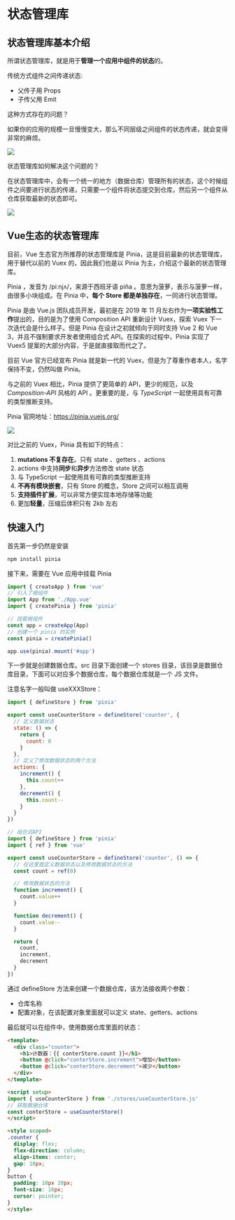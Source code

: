 # 状态管理库

## 状态管理库基本介绍

所谓状态管理库，就是用于**管理一个应用中组件的状态**的。

传统方式组件之间传递状态:

- 父传子用 Props
- 子传父用 Emit

这种方式存在的问题？

如果你的应用的规模一旦慢慢变大，那么不同层级之间组件的状态传递，就会变得非常的麻烦。

![](https://xiejie-typora.oss-cn-chengdu.aliyuncs.com/2024-04-17-000956.jpg)

状态管理库如何解决这个问题的？

在状态管理库中，会有一个统一的地方（数据仓库）管理所有的状态，这个时候组件之间要进行状态的传递，只需要一个组件将状态提交到仓库，然后另一个组件从仓库获取最新的状态即可。

![](https://xiejie-typora.oss-cn-chengdu.aliyuncs.com/2024-04-17-001919.jpg)

## Vue生态的状态管理库

目前，Vue 生态官方所推荐的状态管理库是 Pinia，这是目前最新的状态管理库，用于替代以前的 Vuex 的，因此我们也是以 Pinia 为主，介绍这个最新的状态管理库。

Pinia ，发音为 /piːnjʌ/，来源于西班牙语 piña 。意思为菠萝，表示与菠萝一样，由很多小块组成。在 Pinia 中，**每个 Store 都是单独存在**，一同进行状态管理。

Pinia 是由 Vue.js 团队成员开发，最初是在 2019 年 11 月左右作为**一项实验性工作**提出的，目的是为了使用 Composition API 重新设计 Vuex，探索 Vuex 下一次迭代会是什么样子。但是 Pinia 在设计之初就倾向于同时支持 Vue 2 和 Vue 3，并且不强制要求开发者使用组合式 API。在探索的过程中，Pinia 实现了 Vuex5 提案的大部分内容，于是就直接取而代之了。

目前 Vue 官方已经宣布 Pinia 就是新一代的 Vuex，但是为了尊重作者本人，名字保持不变，仍然叫做 Pinia。

与之前的 Vuex 相比，Pinia 提供了更简单的 API，更少的规范，以及 *Composition-API* 风格的 API 。更重要的是，与 *TypeScript* 一起使用具有可靠的类型推断支持。

Pinia 官网地址：https://pinia.vuejs.org/

![](https://xiejie-typora.oss-cn-chengdu.aliyuncs.com/2023-03-21-093840.png)

对比之前的 Vuex，Pinia 具有如下的特点：

1. **mutations 不复存在**。只有 state 、getters 、actions
2. actions 中支持**同步**和**异步**方法修改 state 状态
3. 与 TypeScript 一起使用具有可靠的类型推断支持
4. **不再有模块嵌套**，只有 Store 的概念，Store 之间可以相互调用
5. **支持插件扩展**，可以非常方便实现本地存储等功能
6. 更加**轻量**，压缩后体积只有 2kb 左右

## 快速入门

首先第一步仍然是安装

```bash
npm install pinia
```

接下来，需要在 Vue 应用中挂载 Pinia

```jsx
import { createApp } from 'vue'
// 引入了根组件
import App from './App.vue'
import { createPinia } from 'pinia'

// 挂载根组件
const app = createApp(App)
// 创建一个 pinia 的实例
const pinia = createPinia()

app.use(pinia).mount('#app')
```

下一步就是创建数据仓库。src 目录下面创建一个 stores 目录，该目录是数据仓库目录，下面可以对应多个数据仓库，每个数据仓库就是一个 JS 文件。

注意名字一般叫做 useXXXStore：

```jsx
import { defineStore } from 'pinia'

export const useCounterStore = defineStore('counter', {
  // 定义数据状态
  state: () => {
    return {
      count: 0
    }
  },
  // 定义了修改数据状态的两个方法
  actions: {
    increment() {
      this.count++
    },
    decrement() {
      this.count--
    }
  }
})
```

```jsx
// 组合式API
import { defineStore } from 'pinia'
import { ref } from 'vue'

export const useCounterStore = defineStore('counter', () => {
  // 在这里面定义数据状态以及修改数据状态的方法
  const count = ref(0)

  // 修改数据状态的方法
  function increment() {
    count.value++
  }

  function decrement() {
    count.value--
  }

  return {
    count,
    increment,
    decrement
  }
})

```

通过 defineStore 方法来创建一个数据仓库，该方法接收两个参数：

- 仓库名称
- 配置对象，在该配置对象里面就可以定义 state、getters、actions

最后就可以在组件中，使用数据仓库里面的状态：

```html
<template>
  <div class="counter">
    <h1>计数器：{{ conterStore.count }}</h1>
    <button @click="conterStore.increment">增加</button>
    <button @click="conterStore.decrement">减少</button>
  </div>
</template>

<script setup>
import { useCounterStore } from './stores/useCounterStore.js'
// 获取数据仓库
const conterStore = useCounterStore()
</script>

<style scoped>
.counter {
  display: flex;
  flex-direction: column;
  align-items: center;
  gap: 10px;
}
button {
  padding: 10px 20px;
  font-size: 16px;
  cursor: pointer;
}
</style>
```

